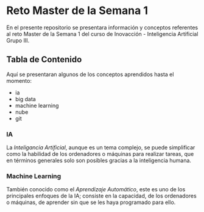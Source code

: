 # Reto Master de la Semana 1
En el presente repositorio se presentara información y conceptos referentes al reto Master de la Semana 1 del curso de Inovacción - Inteligencia Artificial Grupo III.

## Tabla de Contenido
Aquí se presentaran algunos de los conceptos aprendidos hasta el momento:
* ia
* big data
* machine learning
* nube
* git


### IA
La *Inteligancia Artificial*, aunque es un tema complejo, se puede simplificar como la habilidad de los ordenadores o máquinas para realizar tareas, que en términos generales solo son posibles gracias a la inteligencia humana.

### Machine Learning
También conocido como el *Aprendizaje Automático*, este es uno de los principales enfoques de la IA; consiste en la capacidad, de los ordenadores o máquinas, de aprender sin que se les haya programado para ello.

### 

